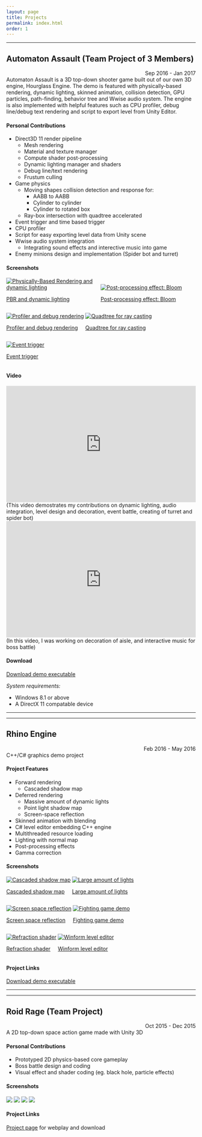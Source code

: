 ```yaml
---
layout: page
title: Projects
permalink: index.html
order: 1
---
```


---

## Automaton Assault (Team Project of 3 Members)
<div style="text-align: right">Sep 2016 - Jan 2017</div>
Automaton Assault is a 3D top-down shooter game built out of our own 3D engine, Hourglass Engine. The demo is featured with physically-based rendering, dynamic lighting, skinned animation, collision detection, GPU particles, path-finding, behavior tree and Wwise audio system. The engine is also implemented with helpful features such as CPU profiler, debug line/debug text rendering and script to export level from Unity Editor.

#### Personal Contributions
* Direct3D 11 render pipeline
  * Mesh rendering
  * Material and texture manager
  * Compute shader post-processing
  * Dynamic lighting manager and shaders
  * Debug line/text rendering
  * Frustum culling
* Game physics
  * Moving shapes collision detection and response for:
    * AABB to AABB
    * Cylinder to cylinder
    * Cylinder to rotated box 
  * Ray-box intersection with quadtree accelerated
* Event trigger and time based trigger
* CPU profiler
* Script for easy exporting level data from Unity scene
* Wwise audio system integration
  * Integrating sound effects and interective music into game
* Enemy minions design and implementation (Spider bot and turret)

#### Screenshots

<p>
  <div style="display: inline-block; max-width: 49%">
    <a href="/img/AutomatonAssault0.png" target="_blank">
      <img src="/img/AutomatonAssault0_small.jpg" alt="Physically-Based Rendering and dynamic lighting" />
      <p>PBR and dynamic lighting</p>
    </a>
  </div>
  <div style="display: inline-block; max-width: 49%">
    <a href="/img/AutomatonAssault1.png" target="_blank">
      <img src="/img/AutomatonAssault1_small.jpg" alt="Post-processing effect: Bloom" />
      <p>Post-processing effect: Bloom</p>
    </a>
  </div>
</p>
<p>
  <div style="display: inline-block; max-width: 49%">
    <a href="/img/AutomatonAssault2.png" target="_blank">
      <img src="/img/AutomatonAssault2_small.jpg" alt="Profiler and debug rendering" />
      <p>Profiler and debug rendering</p>
    </a>
  </div>
  <div style="display: inline-block; max-width: 49%">
    <a href="/img/AutomatonAssault3.png" target="_blank">
      <img src="/img/AutomatonAssault3_small.jpg" alt="Quadtree for ray casting" />
      <p>Quadtree for ray casting</p>
    </a>
  </div>
</p>
<p>
  <div style="display: inline-block; max-width: 49%">
    <a href="/img/AutomatonAssault4.png" target="_blank">
      <img src="/img/AutomatonAssault4_small.jpg" alt="Event trigger" />
      <p>Event trigger</p>
    </a>
  </div>
</p>

#### Video

<div style="float: none; clear: both; width: 100%; position: relative; padding-bottom: 56.25%; padding-top: 25px; height: 0;">
    <iframe src="https://www.youtube.com/embed/wFONoH0RR94" frameborder="0" allowfullscreen style="position: absolute; top: 0; left: 0; width: 100%; height: 100%;"></iframe>
</div>
(This video demostrates my contributions on dynamic lighting, audio integration, level design and decoration, event battle, creating of turret and spider bot)

<div style="float: none; clear: both; width: 100%; position: relative; padding-bottom: 56.25%; padding-top: 25px; height: 0;">
    <iframe src="https://www.youtube.com/embed/wylUsaEOTbM" frameborder="0" allowfullscreen style="position: absolute; top: 0; left: 0; width: 100%; height: 100%;"></iframe>
</div>
(In this video, I was working on decoration of aisle, and interactive music for boss battle)

#### Download

[Download demo executable](https://drive.google.com/open?id=0B4P-ffOPPiTVNUpTRUpDaVhUWW8)

*System requirements:*

* Windows 8.1 or above
* A DirectX 11 compatable device

---
---

## Rhino Engine
<div style="text-align: right">Feb 2016 - May 2016</div>
C++/C# graphics demo project

#### Project Features
* Forward rendering
  * Cascaded shadow map
* Deferred rendering
  * Massive amount of dynamic lights
  * Point light shadow map
  * Screen-space reflection
* Skinned animation with blending
* C# level editor embedding C++ engine
* Multithreaded resource loading
* Lighting with normal map
* Post-processing effects
* Gamma correction

#### Screenshots

<p>
  <div style="display: inline-block; max-width: 49%">
    <a href="/img/GraphicsProject0.png" target="_blank">
      <img src="/img/GraphicsProject0_small.jpg" alt="Cascaded shadow map" />
      <p>Cascaded shadow map</p>
    </a>
  </div>
  <div style="display: inline-block; max-width: 49%">
    <a href="/img/GraphicsProject1.png" target="_blank">
      <img src="/img/GraphicsProject1_small.jpg" alt="Large amount of lights" />
      <p>Large amount of lights</p>
    </a>
  </div>
</p>
<p>
  <div style="display: inline-block; max-width: 49%">
    <a href="/img/GraphicsProject2.png" target="_blank">
      <img src="/img/GraphicsProject2_small.jpg" alt="Screen space reflection" />
      <p>Screen space reflection</p>
    </a>
  </div>
  <div style="display: inline-block; max-width: 49%">
    <a href="/img/GraphicsProject3.png" target="_blank">
      <img src="/img/GraphicsProject3_small.jpg" alt="Fighting game demo" />
      <p>Fighting game demo</p>
    </a>
  </div>
</p>
<p>
  <div style="display: inline-block; max-width: 49%">
    <a href="/img/GraphicsProject4.png" target="_blank">
      <img src="/img/GraphicsProject4_small.jpg" alt="Refraction shader" />
      <p>Refraction shader</p>
    </a>
  </div>
  <div style="display: inline-block; max-width: 49%">
    <a href="/img/GraphicsProject5.png" target="_blank">
      <img src="/img/GraphicsProject5_small.jpg" alt="Winform level editor" />
      <p>Winform level editor</p>
    </a>
  </div>
</p>

#### Project Links
[Download demo executable](https://github.com/aosyang/FSGraphicsProject_Binary/releases/download/v0.1.1-alpha/GraphicsEngine_Demos.zip)

---
---

## Roid Rage (Team Project)
<div style="text-align: right">Oct 2015 - Dec 2015</div>
A 2D top-down space action game made with Unity 3D

#### Personal Contributions
* Prototyped 2D physics-based core gameplay
* Boss battle design and coding
* Visual effect and shader coding (eg. black hole, particle effects)

#### Screenshots

<div style="display: inline-block; max-width: 49%">
  <a href="/img/RoidRage0.png" target="_blank">
    <img src="/img/RoidRage0_small.jpg" />
  </a>
</div>
<div style="display: inline-block; max-width: 49%">
  <a href="/img/RoidRage1.png" target="_blank">
    <img src="/img/RoidRage1_small.jpg" />
  </a>
</div>
<div style="display: inline-block; max-width: 49%">
  <a href="/img/RoidRage2.png" target="_blank">
    <img src="/img/RoidRage2_small.jpg" />
  </a>
</div>
<div style="display: inline-block; max-width: 49%">
  <a href="/img/RoidRage3.png" target="_blank">
    <img src="/img/RoidRage3_small.jpg" />
  </a>
</div>

#### Project Links
[Project page](https://aosyang.itch.io/roid-rage) for webplay and download
